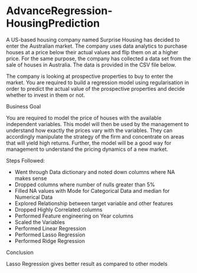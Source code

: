 # AdvanceRegression-HousingPrediction

A US-based housing company named Surprise Housing has decided to enter the Australian market. The company uses data analytics to purchase houses at a price below their actual values and flip them on at a higher price. For the same purpose, the company has collected a data set from the sale of houses in Australia. The data is provided in the CSV file below.


The company is looking at prospective properties to buy to enter the market. You are required to build a regression model using regularisation in order to predict the actual value of the prospective properties and decide whether to invest in them or not.

Business Goal 

You are required to model the price of houses with the available independent variables. This model will then be used by the management to understand how exactly the prices vary with the variables. They can accordingly manipulate the strategy of the firm and concentrate on areas that will yield high returns. Further, the model will be a good way for management to understand the pricing dynamics of a new market.

Steps Followed:

- Went through Data dictionary and noted down columns where NA makes sense
- Dropped columns where number of nulls greater than 5%
- Filled NA values with Mode for Categorical Data and median for Numerical Data
- Explored Relationship between target variable and other features
- Dropped Highly Correlated columns
- Performed Feature engineering on Year columns
- Scaled the Variables
- Performed Linear Regression
- Performed Lasso Regression
- Performed Ridge Regression

Conclusion

Lasso Regression gives better result as compared to other models
